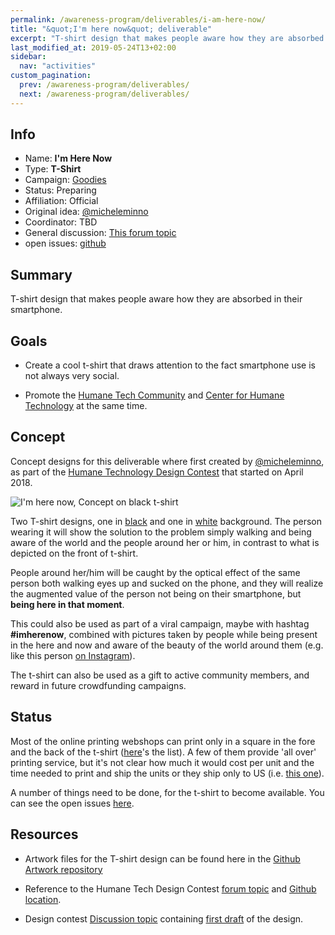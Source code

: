 ```yaml
---
permalink: /awareness-program/deliverables/i-am-here-now/
title: "&quot;I'm here now&quot; deliverable"
excerpt: "T-shirt design that makes people aware how they are absorbed in their smartphone."
last_modified_at: 2019-05-24T13+02:00
sidebar:
  nav: "activities"
custom_pagination:
  prev: /awareness-program/deliverables/
  next: /awareness-program/deliverables/
---
```


<!-- Please fill in the information below each header according to the instructions.

       - Do NOT remove section headers. Instead add the placeholder text if the section is not needed.
       - You can leave the comments. They can be helpful when editing the issue later on.
       - Replace brackets with appropriate information (unless part of a link), leaving formatting intact.
       - The non-comments texts below provide examples, unless they are placeholder text

    Note: You will not be wasting your time documenting all this. The information in this issue
          should be copied to the Deliverable README.md after your feedback is incorporated.
-->

## Info


<!-- Provide short name, which is actual title that is used when publishing. Also add the link to community forum topic that is used for general discussion.

The deliverable type is , in this case, 'Video'. For other deliverables this can be anything, such as Website, Image, Blog, Press Release, Meetup, Advert, etc.
-->

- Name: **I'm Here Now**
- Type: **T-Shirt**
- Campaign: [Goodies](/awareness-campaigns/campaigns/goodies/)
- Status: Preparing
- Affiliation: Official
- Original idea: [@micheleminno](https://community.humanetech.com/u/micheleminno/summary)
- Coordinator: TBD
- General discussion: [This forum topic](https://community.humanetech.com/t/im-here-now-t-shirt-project/3153)
- open issues: [github](https://github.com/humanetech-community/awareness-program/issues?q=is%3Aissue+is%3Aopen+label%3Aim-here-now)

## Summary

<!-- Clear and concise explanation in 1-3 lines of text. -->

T-shirt design that makes people aware how they are absorbed in their smartphone.

## Goals

<!-- Bullet list of the intended effects of the deliverable, separated by empty lines. -->

- Create a cool t-shirt that draws attention to the fact smartphone use is not always very social.

- Promote the [Humane Tech Community](https://community.humanetech.com) and [Center for Humane Technology](https://humanetech.com) at the same time.

## Concept

Concept designs for this deliverable where first created by [@micheleminno](https://community.humanetech.com/u/micheleminno/summary), as part of the [Humane Technology Design Contest](https://community.humanetech.com/t/join-the-cht-design-contest-and-win-and-please-give-us-your-vote/1868) that started on April 2018.

![I'm here now, Concept on black t-shirt](https://raw.githubusercontent.com/humanetech-community/humanetech-community-artwork/master/design-contest/submissions/im-here-now/humane-tech_im-here-now-shirt.jpg)

Two T-shirt designs, one in [black](https://raw.githubusercontent.com/humanetech-community/humanetech-community-artwork/master/design-contest/submissions/im-here-now/humane-tech_im-here-now-black.jpg) and one in [white](https://raw.githubusercontent.com/humanetech-community/humanetech-community-artwork/master/design-contest/submissions/im-here-now/humane-tech_im-here-now-white.jpg) background. The person wearing it will show the solution to the problem simply walking and being aware of the world and the people around her or him,
in contrast to what is depicted on the front of t-shirt.

People around her/him will be caught by the optical effect of the same person both walking eyes up and sucked on the phone,
and they will realize the augmented value of the person not being on their smartphone, but **being here in that moment**.

This could also be used as part of a viral campaign, maybe with hashtag **#imherenow**, combined with pictures taken by people while being present in the here and now and aware of the beauty of the world around them (e.g. like this person [on Instagram]( https://www.instagram.com/p/BhsdxSeAywj/?taken-by=energyisgod)).

The t-shirt can also be used as a gift to active community members, and reward in future crowdfunding campaigns.

## Status

Most of the online printing webshops can print only in a square in the fore and the back of the t-shirt ([here](https://community.humanetech.com/t/humane-tech-apparel-webshop-list-wiki-post/3172)'s the list).
A few of them provide 'all over' printing service, but it's not clear how much it would cost per unit and the time needed to print and ship the units or they ship only to US (i.e. [this one](https://www.scrappyapparel.com)).

A number of things need to be done, for the t-shirt to become available. You can see the open issues [here](https://github.com/humanetech-community/awareness-program/issues?q=is%3Aissue+is%3Aopen+label%3Aim-here-now).



## Resources

- Artwork files for the T-shirt design can be found here in the [Github Artwork repository](https://github.com/humanetech-community/humanetech-community-artwork/tree/master/design-contest/submissions/im-here-now)

- Reference to the Humane Tech Design Contest [forum topic](https://community.humanetech.com/t/-/1868) and [Github location](https://github.com/humanetech-community/humanetech-community-artwork/tree/master/design-contest).

- Design contest [Discussion topic](https://community.humanetech.com/t/cht-artwork-goodies-contest-general-discussion/1803) containing [first draft](https://community.humanetech.com/t/cht-artwork-goodies-contest-general-discussion/1803/12?u=aschrijver) of the design.
